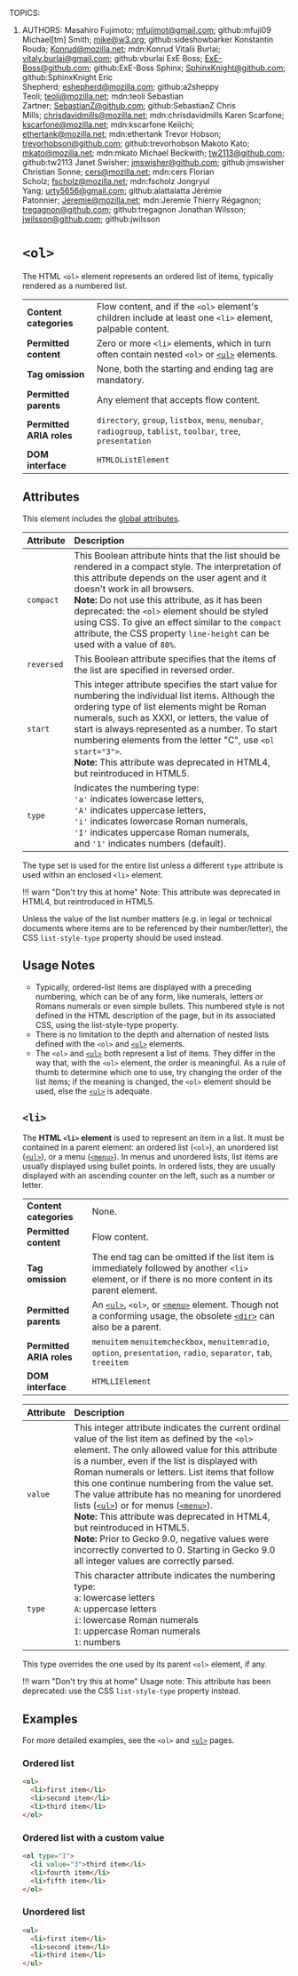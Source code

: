 TOPICS: <ol>
        <li>
AUTHORS: Masahiro Fujimoto; mfujimot@gmail.com; github:mfuji09
         Michael[tm] Smith; mike@w3.org; github:sideshowbarker
         Konstantin Rouda; Konrud@mozilla.net; mdn:Konrud
         Vitalii Burlai; vitaly.burlai@gmail.com; github:vburlai
         ExE Boss; ExE-Boss@github.com; github:ExE-Boss
         Sphinx; SphinxKnight@github.com; github:SphinxKnight
         Eric Shepherd; eshepherd@mozilla.com; github:a2sheppy
         Teoli; teoli@mozilla.net; mdn:teoli
         Sebastian Zartner; SebastianZ@github.com; github:SebastianZ
         Chris Mills; chrisdavidmills@mozilla.net; mdn:chrisdavidmills
         Karen Scarfone; kscarfone@mozilla.net; mdn:kscarfone
         Keiichi; ethertank@mozilla.net; mdn:ethertank
         Trevor Hobson; trevorhobson@github.com; github:trevorhobson
         Makoto Kato; mkato@mozilla.net; mdn:mkato
         Michael Beckwith; tw2113@github.com; github:tw2113
         Janet Swisher; jmswisher@github.com; github:jmswisher
         Christian Sonne; cers@mozilla.net; mdn:cers
         Florian Scholz; fscholz@mozilla.net; mdn:fscholz
         Jongryul Yang; urty5656@gmail.com; github:alattalatta
         Jérémie Patonnier; Jeremie@mozilla.net; mdn:Jeremie
         Thierry Régagnon; tregagnon@github.com; github:tregagnon
         Jonathan Wilsson; jwilsson@github.com; github:jwilsson

# `<ol>`

The HTML `<ol>` element represents an ordered list of items, typically rendered as a numbered list.

|  |  |
| :-- | :-- |
| **Content categories** | Flow content, and if the `<ol>` element's children include at least one `<li>` element, palpable content.
| **Permitted content** | Zero or more `<li>` elements, which in turn often contain nested `<ol>` or [`<ul>`](/en/webfrontend/<ul>) elements.
| **Tag omission** | None, both the starting and ending tag are mandatory.
| **Permitted parents** | Any element that accepts flow content.
| **Permitted ARIA roles** | `directory`, `group`, `listbox`, `menu`, `menubar`, `radiogroup`, `tablist`, `toolbar`, `tree`, `presentation` |
| **DOM interface** | `HTMLOListElement` |

## Attributes

This element includes the [global attributes](https://wiki.developer.mozilla.org/en-US/docs/HTML/Global_attributes).

| Attribute | Description |
| :-- | :-- |
| `compact` | This Boolean attribute hints that the list should be rendered in a compact style. The interpretation of this attribute depends on the user agent and it doesn't work in all browsers.<br>**Note:** Do not use this attribute, as it has been deprecated: the `<ol>` element should be styled using CSS. To give an effect similar to the `compact` attribute, the CSS property `line-height` can be used with a value of `80%`.
| `reversed` | This Boolean attribute specifies that the items of the list are specified in reversed order.
| `start` | This integer attribute specifies the start value for numbering the individual list items. Although the ordering type of list elements might be Roman numerals, such as XXXI, or letters, the value of start is always represented as a number. To start numbering elements from the letter "C", use `<ol start="3">`.<br>**Note:** This attribute was deprecated in HTML4, but reintroduced in HTML5.
| `type` | Indicates the numbering type:<br>`'a'` indicates lowercase letters,<br>`'A'` indicates uppercase letters,<br>`'i'` indicates lowercase Roman numerals,<br>`'I'` indicates uppercase Roman numerals,<br>and `'1'` indicates numbers (default).

The type set is used for the entire list unless a different `type` attribute is used within
an enclosed `<li>` element.

!!! warn "Don't try this at home"
    Note: This attribute was deprecated in HTML4, but reintroduced in HTML5.

Unless the value of the list number matters (e.g. in legal or technical documents where items are to
be referenced by their number/letter), the CSS `list-style-type` property should be used instead.

## Usage Notes

- Typically, ordered-list items are displayed with a preceding numbering, which can be of any form,
like numerals, letters or Romans numerals or even simple bullets. This numbered style is not defined
in the HTML description of the page, but in its associated CSS, using the list-style-type property.
- There is no limitation to the depth and alternation of nested lists defined with the `<ol>` and
[`<ul>`](/en/webfrontend/<ul>) elements.
- The `<ol>` and [`<ul>`](/en/webfrontend/<ul>) both represent a list of items.
They differ in the way that,
with the `<ol>` element, the order is meaningful. As a rule of thumb to determine which one to use,
try changing the order of the list items; if the meaning is changed, the `<ol>` element should be used,
else the [`<ul>`](/en/webfrontend/<ul>) is adequate.

## `<li>`

The **HTML `<li>` element** is used to represent an item in a list. It must be contained in a parent
element: an ordered list (`<ol>`), an unordered list ([`<ul>`](/en/webfrontend/<ul>)), or a menu ([`<menu>`](/en/webfrontend/<menu>)).
In menus and unordered lists, list items are usually displayed using bullet points. In ordered lists,
they are usually displayed with an ascending counter on the left, such as a number or letter.

|  |  |
| :-- | :-- |
| **Content categories** | None. |
| **Permitted content** | Flow content. |
| **Tag omission** | The end tag can be omitted if the list item is immediately followed by another `<li>` element, or if there is no more content in its parent element. |
| **Permitted parents** | An [`<ul>`](/en/webfrontend/<ul>), `<ol>`, or [`<menu>`](/en/webfrontend/<menu>) element. Though not a conforming usage, the obsolete [`<dir>`](/en/webfrontend/<dir>) can also be a parent. |
| **Permitted ARIA roles** | `menuitem` `menuitemcheckbox`, `menuitemradio`, `option`, `presentation`, `radio`, `separator`, `tab`, `treeitem` |
| **DOM interface** | `HTMLLIElement` |

| Attribute | Description |
| :-- | :-- |
| `value` | This integer attribute indicates the current ordinal value of the list item as defined by the `<ol>` element. The only allowed value for this attribute is a number, even if the list is displayed with Roman numerals or letters. List items that follow this one continue numbering from the value set. The value attribute has no meaning for unordered lists ([`<ul>`](/en/webfrontend/<ul>)) or for menus ([`<menu>`](/en/webfrontend/<menu>)).<br>**Note:** This attribute was deprecated in HTML4, but reintroduced in HTML5.<br>**Note:** Prior to Gecko 9.0, negative values were incorrectly converted to 0. Starting in Gecko 9.0 all integer values are correctly parsed.
| `type` | This character attribute indicates the numbering type:<br>`a`: lowercase letters<br>`A`: uppercase letters<br>`i`: lowercase Roman numerals<br>`I`: uppercase Roman numerals<br>`1`: numbers
  
This type overrides the one used by its parent `<ol>` element, if any.

!!! warn "Don't try this at home"
    Usage note: This attribute has been deprecated: use the CSS `list-style-type` property instead.

## Examples

For more detailed examples, see the `<ol>` and [`<ul>`](/en/webfrontend/<ul>) pages.

### Ordered list

```html
<ol>
  <li>first item</li>
  <li>second item</li>
  <li>third item</li>
</ol>
```

### Ordered list with a custom value

```html
<ol type="I">
  <li value="3">third item</li>
  <li>fourth item</li>
  <li>fifth item</li>
</ol>
```

### Unordered list

```html
<ul>
  <li>first item</li>
  <li>second item</li>
  <li>third item</li>
</ul>
```
